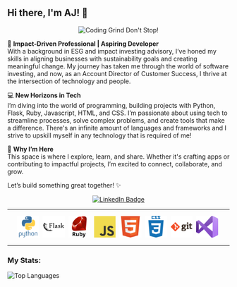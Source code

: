 ## Hi there, I'm AJ! 👋
<div align="center">
  <img src="https://media.giphy.com/media/l3vR85PnGsBwu1PFK/giphy.gif" alt="Coding Grind Don't Stop!" width="600"/>
</div>

🌱 **Impact-Driven Professional | Aspiring Developer**  
With a background in ESG and impact investing advisory, I’ve honed my skills in aligning businesses with sustainability goals and creating meaningful change. My journey has taken me through the world of software investing, and now, as an Account Director of Customer Success, I thrive at the intersection of technology and people.

💻 **New Horizons in Tech**  
I’m diving into the world of programming, building projects with Python, Flask, Ruby, Javascript, HTML, and CSS. I’m passionate about using tech to streamline processes, solve complex problems, and create tools that make a difference. There's an infinite amount of languages and frameworks and I strive to upskill myself in any technology that is required of me!

🚀 **Why I’m Here**  
This space is where I explore, learn, and share. Whether it's crafting apps or contributing to impactful projects, I’m excited to connect, collaborate, and grow.

Let’s build something great together! ✨

<div id="social-badges" align="center">
  <a href="https://www.linkedin.com/in/sanchezakoni"/><img src="https://img.shields.io/badge/LinkedIIn-blue?logo=linkedin&logoColor=white&style=for-the-badge" alt="LinkedIn Badge"/></a>
</div>

---
<div id="technologies" align="center">
<img src="https://github.com/devicons/devicon/blob/master/icons/python/python-original-wordmark.svg" title="Python" alt="HTML" width="50" height="50"/>&nbsp;
  <img src="https://github.com/devicons/devicon/blob/master/icons/flask/flask-original-wordmark.svg" title="Flask" alt="HTML" width="50" height="50"/>&nbsp;
    <img src="https://github.com/devicons/devicon/blob/master/icons/ruby/ruby-original-wordmark.svg" title="Ruby" alt="HTML" width="50" height="50"/>&nbsp;
   <img src="https://github.com/devicons/devicon/blob/master/icons/javascript/javascript-original.svg" title="Javascript" alt="HTML" width="50" height="50"/>&nbsp;
  <img src="https://github.com/devicons/devicon/blob/master/icons/html5/html5-original.svg" title="HTML5" alt="HTML" width="50" height="50"/>&nbsp;
   <img src="https://github.com/devicons/devicon/blob/master/icons/css3/css3-plain-wordmark.svg" title="CSS3" alt="CSS" width="50" height="50"/>&nbsp;
  <img src="https://github.com/devicons/devicon/blob/master/icons/git/git-original-wordmark.svg" title="Git" **alt="Git" width="50" height="50"/>&nbsp;
   <img src="https://github.com/devicons/devicon/blob/master/icons/visualstudio/visualstudio-original.svg" title="VSCode" alt="VSCode" width="50" height="50"/>&nbsp;
</div>

---
### My Stats:
![Top Languages](https://github-readme-stats.vercel.app/api/top-langs/?username=akonisanchez&layout=compact&theme=swift)

<!--
**akonisanchez/akonisanchez** is a ✨ _special_ ✨ repository because its `README.md` (this file) appears on your GitHub profile.

Here are some ideas to get you started:

- 🔭 I’m currently working on ...
- 🌱 I’m currently learning ...
- 👯 I’m looking to collaborate on ...
- 🤔 I’m looking for help with ...
- 💬 Ask me about ...
- 📫 How to reach me: ...
- 😄 Pronouns: ...
- ⚡ Fun fact: ...
-->
